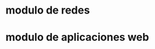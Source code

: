 <!-- TITLE: Ciclo Formativo -->
<!-- SUBTITLE: docencia en Ciclo Formativo -->

# modulo de redes
# modulo de aplicaciones web
